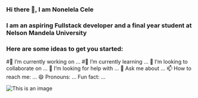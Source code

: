 ### Hi there 👋, I am Nonelela Cele

### I am an aspiring Fullstack developer and a final year student at Nelson Mandela University

### Here are some ideas to get you started:
#🔭 I’m currently working on ...
#🌱 I’m currently learning ...
👯 I’m looking to collaborate on ...
🤔 I’m looking for help with ...
💬 Ask me about ...
📫 How to reach me: ...
😄 Pronouns: ...
 Fun fact: ...


![This is an image](https://www.google.com/url?sa=i&url=https%3A%2F%2Fcommons.wikimedia.org%2Fwiki%2FFile%3ANode.js_logo.svg&psig=AOvVaw36t5hbqbgGFXxgtfs_eSta&ust=1648972201538000&source=images&cd=vfe&ved=0CAsQjRxqFwoTCJCh0KTy9PYCFQAAAAAdAAAAABAD)
